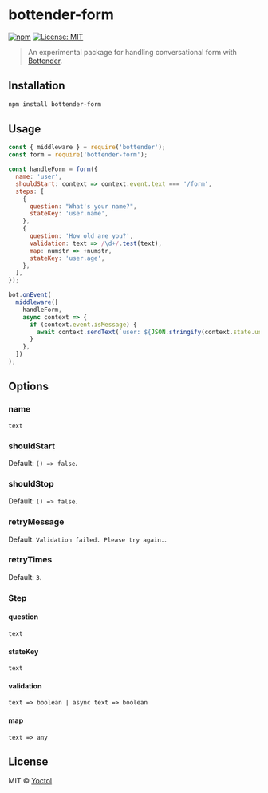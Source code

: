 # bottender-form

[![npm](https://img.shields.io/npm/v/bottender-form.svg?style=flat-square)](https://www.npmjs.com/package/bottender-form)
[![License: MIT](https://img.shields.io/badge/License-MIT-blue.svg)](https://opensource.org/licenses/MIT)

> An experimental package for handling conversational form with [Bottender](https://github.com/Yoctol/bottender).

## Installation

```sh
npm install bottender-form
```

## Usage

```js
const { middleware } = require('bottender');
const form = require('bottender-form');

const handleForm = form({
  name: 'user',
  shouldStart: context => context.event.text === '/form',
  steps: [
    {
      question: "What's your name?",
      stateKey: 'user.name',
    },
    {
      question: 'How old are you?',
      validation: text => /\d+/.test(text),
      map: numstr => +numstr,
      stateKey: 'user.age',
    },
  ],
});

bot.onEvent(
  middleware([
    handleForm,
    async context => {
      if (context.event.isMessage) {
        await context.sendText(`user: ${JSON.stringify(context.state.user)}`);
      }
    },
  ])
);
```

## Options

### name

`text`

### shouldStart

Default: `() => false`.

### shouldStop

Default: `() => false`.

### retryMessage

Default: `Validation failed. Please try again.`.

### retryTimes

Default: `3`.

### Step

#### question

`text`

#### stateKey

`text`

#### validation

`text => boolean | async text => boolean`

#### map

`text => any`

## License

MIT © [Yoctol](https://github.com/bottenderjs/bottender-form)
